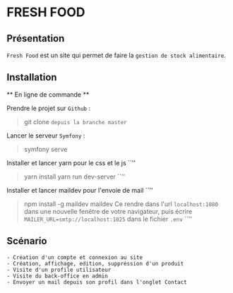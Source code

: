 # FRESH FOOD #

## Présentation ##

`Fresh Food` est un site qui permet de faire la `gestion de stock alimentaire`.

## Installation  ##

** En ligne de commande **

Prendre le projet sur `Github` :
> git clone `depuis la branche master`

Lancer le serveur `Symfony` :
> symfony serve

Installer et lancer yarn pour le css et le js
``''
> yarn install
> yarn run dev-server
``''

Installer et lancer maildev pour l'envoie de mail
``''
> npm install -g maildev
> maildev
Ce rendre dans l'url `localhost:1080` dans une nouvelle fenêtre de votre navigateur, puis écrire `MAILER_URL=smtp://localhost:1025` dans le fichier `.env`
``''

## Scénario  ##
    
    - Création d'un compte et connexion au site
    - Création, affichage, edition, suppréssion d'un produit
    - Visite d'un profile utilisateur
    - Visite du back-office en admin
    - Envoyer un mail depuis son profil dans l'onglet Contact
